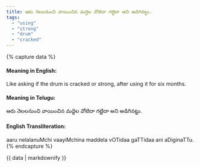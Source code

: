 ```yaml
---
title: ఆరు నెలలనుంచి వాయించిన మద్దెల వోటిదా గట్టిదా అని అడిగినట్టు.
tags:
  - "using"
  - "strong"
  - "drum"
  - "cracked"
---
```


{% capture data %}
#### Meaning in English:
Like asking if the drum is cracked or strong, after using it for six months.

#### Meaning in Telugu:
ఆరు నెలలనుంచి వాయించిన మద్దెల వోటిదా గట్టిదా అని అడిగినట్టు.

#### English Transliteration:
aaru nelalanuMchi vaayiMchina maddela vOTidaa gaTTidaa ani aDiginaTTu.
{% endcapture %}

<div class="notice">{{ data | markdownify }}</div>

